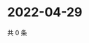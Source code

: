 # 2022-04-29

共 0 条

<!-- BEGIN WEIBO -->
<!-- 最后更新时间 Fri Apr 29 2022 04:17:23 GMT+0800 (China Standard Time) -->

<!-- END WEIBO -->
